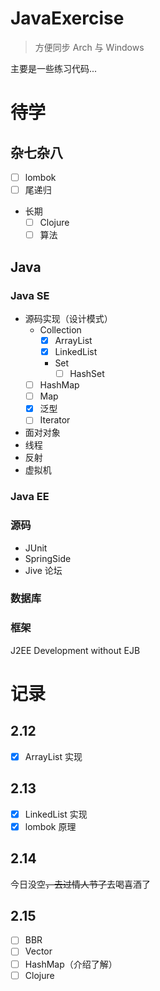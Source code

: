 
# JavaExercise
> 方便同步 Arch 与 Windows 

主要是一些练习代码...

# 待学  
## 杂七杂八
- [ ] lombok
- [ ] 尾递归
- 长期
    - [ ] Clojure
    - [ ] 算法

## Java
### Java SE
- 源码实现（设计模式）  
    - Collection
        - [x] ArrayList
        - [x] LinkedList
        - Set
            - [ ] HashSet 
    - [ ] HashMap
    - [ ] Map
    - [x] 泛型
    - [ ] Iterator
- 面对对象 
- 线程
- 反射
- 虚拟机

### Java EE

### 源码
- JUnit
- SpringSide
- Jive 论坛

### 数据库

### 框架
J2EE Development without EJB

# 记录
## 2.12
- [x] ArrayList 实现
## 2.13
- [x] LinkedList 实现
- [x] lombok 原理
## 2.14
今日没空~~，去过情人节了~~去喝喜酒了
## 2.15
- [ ] BBR
- [ ] Vector
- [ ] HashMap（介绍了解）
- [ ] Clojure